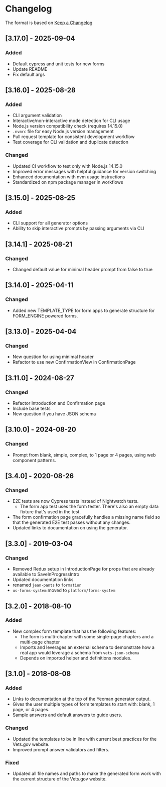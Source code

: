 # Changelog

The format is based on [Keep a Changelog](http://keepachangelog.com/en/1.0.0/)

## [3.17.0] - 2025-09-04
### Added
- Default cypress and unit tests for new forms
- Update README
- Fix default args

## [3.16.0] - 2025-08-28
### Added
- CLI argument validation
- Interactive/non-interactive mode detection for CLI usage
- Node.js version compatibility check (requires 14.15.0)
- `.nvmrc` file for easy Node.js version management
- Pull request template for consistent development workflow
- Test coverage for CLI validation and duplicate detection

### Changed
- Updated CI workflow to test only with Node.js 14.15.0
- Improved error messages with helpful guidance for version switching
- Enhanced documentation with nvm usage instructions
- Standardized on npm package manager in workflows

## [3.15.0] - 2025-08-25
### Added
- CLI support for all generator options
- Ability to skip interactive prompts by passing arguments via CLI

## [3.14.1] - 2025-08-21
### Changed
- Changed default value for minimal header prompt from false to true

## [3.14.0] - 2025-04-11
### Changed
- Added new TEMPLATE_TYPE for form apps to generate structure for FORM_ENGINE powered forms.

## [3.13.0] - 2025-04-04
### Changed
- New question for using minimal header
- Refactor to use new ConfirmationView in ConfirmationPage

## [3.11.0] - 2024-08-27
### Changed
- Refactor Introduction and Confirmation page
- Include base tests
- New question if you have JSON schema

## [3.10.0] - 2024-08-20
### Changed
- Prompt from blank, simple, complex, to 1 page or 4 pages, using web component patterns.

## [3.4.0] - 2020-08-26
### Changed
- E2E tests are now Cypress tests instead of Nightwatch tests.
    - The form app test uses the form tester. There's also an empty data fixture that's used in the test.
- The form confirmation page gracefully handles a missing name field so that the generated E2E test passes without any changes.
- Updated links to documentation on using the generator.

## [3.3.0] - 2019-03-04
### Changed
- Removed Redux setup in IntroductionPage for props that are already available to SaveInProgressIntro
- Updated documentation links
- renamed `jean-pants` to `formation`
- `us-forms-system` moved to `platform/forms-system`

## [3.2.0] - 2018-08-10
### Added
- New complex form template that has the following features:
    - The form is multi-chapter with some single-page chapters and a multi-page chapter
    - Imports and leverages an external schema to demonstrate how a real app would leverage a schema from `vets-json-schema`
    - Depends on imported helper and definitions modules.

## [3.1.0] - 2018-08-08
### Added
- Links to documentation at the top of the Yeoman generator output.
- Gives the user multiple types of form templates to start with: blank, 1 page, or 4 pages.
- Sample answers and default answers to guide users.
### Changed
- Updated the templates to be in line with current best practices for the Vets.gov website.
- Improved prompt answer validators and filters.
### Fixed
- Updated all file names and paths to make the generated form work with the current structure of the Vets.gov website.
